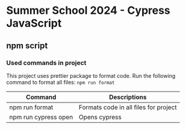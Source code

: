 # Summer School 2024 - Cypress JavaScript

## npm script

### Used commands in project

This project uses prettier package to format code. Run the following command to format all files: `npm run format`

| Command    | Descriptions                                   |
| ---------- | ---------------------------------------------- |
| npm run format | Formats code in all files for project                |
| npm run cypress open   | Opens cypress |
